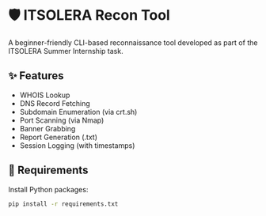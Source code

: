 # 🛡 ITSOLERA Recon Tool

A beginner-friendly CLI-based reconnaissance tool developed as part of the ITSOLERA Summer Internship task.

## ✨ Features

- WHOIS Lookup
- DNS Record Fetching
- Subdomain Enumeration (via crt.sh)
- Port Scanning (via Nmap)
- Banner Grabbing
- Report Generation (.txt)
- Session Logging (with timestamps)

## 🐍 Requirements

Install Python packages:

```bash
pip install -r requirements.txt
